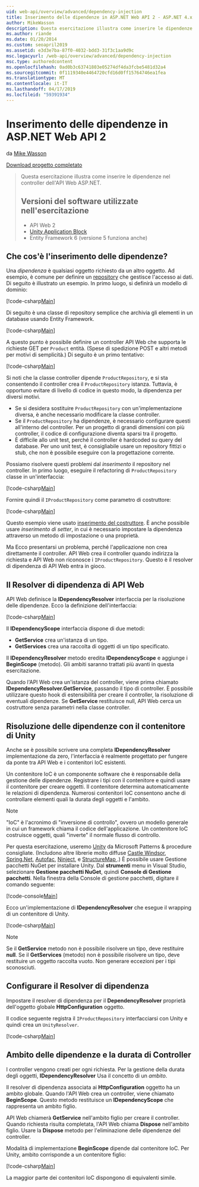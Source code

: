 ```yaml
---
uid: web-api/overview/advanced/dependency-injection
title: Inserimento delle dipendenze in ASP.NET Web API 2 - ASP.NET 4.x
author: MikeWasson
description: Questa esercitazione illustra come inserire le dipendenze nel controller dell'API Web ASP.NET per ASP.NET 4.x.
ms.author: riande
ms.date: 01/20/2014
ms.custom: seoapril2019
ms.assetid: e3d3e7ba-87f0-4032-bdd3-31f3c1aa9d9c
msc.legacyurl: /web-api/overview/advanced/dependency-injection
msc.type: authoredcontent
ms.openlocfilehash: 0ad0b3c63741803e05274df4da3fcbe5481d32a4
ms.sourcegitcommit: 0f1119340e4464720cfd16d0ff15764746ea1fea
ms.translationtype: MT
ms.contentlocale: it-IT
ms.lasthandoff: 04/17/2019
ms.locfileid: "59391934"
---
```

# <a name="dependency-injection-in-aspnet-web-api-2"></a>Inserimento delle dipendenze in ASP.NET Web API 2

da [Mike Wasson](https://github.com/MikeWasson)

[Download progetto completato](http://code.msdn.microsoft.com/ASP-NET-Web-API-Tutorial-468ee148)

> Questa esercitazione illustra come inserire le dipendenze nel controller dell'API Web ASP.NET.
> 
> ## <a name="software-versions-used-in-the-tutorial"></a>Versioni del software utilizzate nell'esercitazione
> 
> 
> - API Web 2
> - [Unity Application Block](https://www.nuget.org/packages/Unity/)
> - Entity Framework 6 (versione 5 funziona anche)


## <a name="what-is-dependency-injection"></a>Che cos'è l'inserimento delle dipendenze?

Una *dipendenza* è qualsiasi oggetto richiesto da un altro oggetto. Ad esempio, è comune per definire un [repository](http://martinfowler.com/eaaCatalog/repository.html) che gestisce l'accesso ai dati. Di seguito è illustrato un esempio. In primo luogo, si definirà un modello di dominio:

[!code-csharp[Main](dependency-injection/samples/sample1.cs)]

Di seguito è una classe di repository semplice che archivia gli elementi in un database usando Entity Framework.

[!code-csharp[Main](dependency-injection/samples/sample2.cs)]

A questo punto è possibile definire un controller API Web che supporta le richieste GET per `Product` entità. (Spese di spedizione POST e altri metodi per motivi di semplicità.) Di seguito è un primo tentativo:

[!code-csharp[Main](dependency-injection/samples/sample3.cs)]

Si noti che la classe controller dipende `ProductRepository`, e si sta consentendo il controller crea il `ProductRepository` istanza. Tuttavia, è opportuno evitare di livello di codice in questo modo, la dipendenza per diversi motivi.

- Se si desidera sostituire `ProductRepository` con un'implementazione diversa, è anche necessario modificare la classe controller.
- Se il `ProductRepository` ha dipendenze, è necessario configurare questi all'interno del controller. Per un progetto di grandi dimensioni con più controller, il codice di configurazione diventa sparsi tra il progetto.
- È difficile allo unit test, perché il controller è hardcoded su query del database. Per uno unit test, è consigliabile usare un repository fittizi o stub, che non è possibile eseguire con la progettazione corrente.

Possiamo risolvere questi problemi dal *inserimento* il repository nel controller. In primo luogo, eseguire il refactoring di `ProductRepository` classe in un'interfaccia:

[!code-csharp[Main](dependency-injection/samples/sample4.cs)]

Fornire quindi il `IProductRepository` come parametro di costruttore:

[!code-csharp[Main](dependency-injection/samples/sample5.cs)]

Questo esempio viene usato [inserimento del costruttore](http://www.martinfowler.com/articles/injection.html#FormsOfDependencyInjection). È anche possibile usare *inserimento di setter*, in cui è necessario impostare la dipendenza attraverso un metodo di impostazione o una proprietà.

Ma Ecco presentarsi un problema, perché l'applicazione non crea direttamente il controller. API Web crea il controller quando indirizza la richiesta e API Web non riconosce i `IProductRepository`. Questo è il resolver di dipendenza di API Web entra in gioco.

## <a name="the-web-api-dependency-resolver"></a>Il Resolver di dipendenza di API Web

API Web definisce la **IDependencyResolver** interfaccia per la risoluzione delle dipendenze. Ecco la definizione dell'interfaccia:

[!code-csharp[Main](dependency-injection/samples/sample6.cs)]

Il **IDependencyScope** interfaccia dispone di due metodi:

- **GetService** crea un'istanza di un tipo.
- **GetServices** crea una raccolta di oggetti di un tipo specificato.

Il **IDependencyResolver** metodo eredita **IDependencyScope** e aggiunge i **BeginScope** (metodo). Gli ambiti saranno trattati più avanti in questa esercitazione.

Quando l'API Web crea un'istanza del controller, viene prima chiamato **IDependencyResolver.GetService**, passando il tipo di controller. È possibile utilizzare questo hook di estensibilità per creare il controller, la risoluzione di eventuali dipendenze. Se **GetService** restituisce null, API Web cerca un costruttore senza parametri nella classe controller.

## <a name="dependency-resolution-with-the-unity-container"></a>Risoluzione delle dipendenze con il contenitore di Unity

Anche se è possibile scrivere una completa **IDependencyResolver** implementazione da zero, l'interfaccia è realmente progettato per fungere da ponte tra API Web e i contenitori IoC esistenti.

Un contenitore IoC è un componente software che è responsabile della gestione delle dipendenze. Registrare i tipi con il contenitore e quindi usare il contenitore per creare oggetti. Il contenitore determina automaticamente le relazioni di dipendenza. Numerosi contenitori IoC consentono anche di controllare elementi quali la durata degli oggetti e l'ambito.

> [!NOTE]
> "IoC" è l'acronimo di "inversione di controllo", ovvero un modello generale in cui un framework chiama il codice dell'applicazione. Un contenitore IoC costruisce oggetti, quali "inverte" il normale flusso di controllo.


Per questa esercitazione, useremo [Unity](https://msdn.microsoft.com/library/ff647202.aspx) da Microsoft Patterns &amp; procedure consigliate. (Includono altre librerie molto diffuse [Castle Windsor](http://www.castleproject.org/), [Spring.Net](http://www.springframework.net/), [Autofac](https://code.google.com/p/autofac/), [Ninject](http://www.ninject.org/), e [StructureMap ](http://structuremap.github.io/documentation/).) È possibile usare Gestione pacchetti NuGet per installare Unity. Dal **strumenti** menu in Visual Studio, selezionare **Gestione pacchetti NuGet**, quindi **Console di Gestione pacchetti**. Nella finestra della Console di gestione pacchetti, digitare il comando seguente:

[!code-console[Main](dependency-injection/samples/sample7.cmd)]

Ecco un'implementazione di **IDependencyResolver** che esegue il wrapping di un contenitore di Unity.

[!code-csharp[Main](dependency-injection/samples/sample8.cs)]

> [!NOTE]
> Se il **GetService** metodo non è possibile risolvere un tipo, deve restituire **null**. Se il **GetServices** (metodo) non è possibile risolvere un tipo, deve restituire un oggetto raccolta vuoto. Non generare eccezioni per i tipi sconosciuti.


## <a name="configuring-the-dependency-resolver"></a>Configurare il Resolver di dipendenza

Impostare il resolver di dipendenza per il **DependencyResolver** proprietà dell'oggetto globale **HttpConfiguration** oggetto.

Il codice seguente registra il `IProductRepository` interfacciarsi con Unity e quindi crea un `UnityResolver`.

[!code-csharp[Main](dependency-injection/samples/sample9.cs)]

## <a name="dependency-scope-and-controller-lifetime"></a>Ambito delle dipendenze e la durata di Controller

I controller vengono creati per ogni richiesta. Per la gestione della durata degli oggetti, **IDependencyResolver** Usa il concetto di un *ambito*.

Il resolver di dipendenza associata ai **HttpConfiguration** oggetto ha un ambito globale. Quando l'API Web crea un controller, viene chiamato **BeginScope**. Questo metodo restituisce un **IDependencyScope** che rappresenta un ambito figlio.

API Web chiamerà **GetService** nell'ambito figlio per creare il controller. Quando richiesta risulta completata, l'API Web chiama **Dispose** nell'ambito figlio. Usare la **Dispose** metodo per l'eliminazione delle dipendenze del controller.

Modalità di implementazione **BeginScope** dipende dal contenitore IoC. Per Unity, ambito corrisponde a un contenitore figlio:

[!code-csharp[Main](dependency-injection/samples/sample10.cs)]

La maggior parte dei contenitori IoC dispongono di equivalenti simile.

